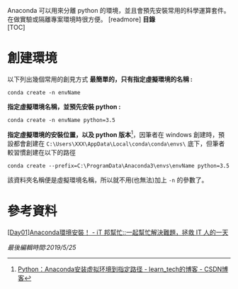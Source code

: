 Anaconda 可以用來分離 python 的環境，並且會預先安裝常用的科學運算套件。在做實驗或隔離專案環境時很方便。
[readmore]
**目錄**  
[TOC]
# 
# 創建環境
以下列出幾個常用的創見方式
**最簡單的，只有指定虛擬環境的名稱 :**
```shell
conda create -n envName
```

**指定虛擬環境名稱，並預先安裝 python :**
```shell
conda create -n envName python=3.5
```

**指定虛擬環境的安裝位置，以及 python 版本**[^1]，因筆者在 windows 創建時，預設都會創建在 `C:\Users\XXX\AppData\Local\conda\conda\envs\` 底下，但筆者較習慣創建在以下的路徑
```shell
conda create --prefix=C:\ProgramData\Anaconda3\envs\envName python=3.5
```
該資料夾名稱便是虛擬環境名稱，所以就不用(也無法)加上 `-n` 的參數了。
# 參考資料
[[Day01]Anaconda環境安裝！ - iT 邦幫忙::一起幫忙解決難題，拯救 IT 人的一天]([https://ithelp.ithome.com.tw/articles/10192460](https://ithelp.ithome.com.tw/articles/10192460))


[^1]: [Python：Anaconda安装虚拟环境到指定路径 - learn_tech的博客 - CSDN博客]([https://blog.csdn.net/learn_tech/article/details/80748450](https://blog.csdn.net/learn_tech/article/details/80748450))

*最後編輯時間:2019/5/25*

<!--tags:
-->
<!--stackedit_data:
eyJoaXN0b3J5IjpbMzM5MDU4NjEwLDE1MTA2Njg1OTIsMTcwMT
U2ODM1MywtMTg2NjQ1NjEyMSwtODM0MTI0ODQxXX0=
-->